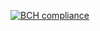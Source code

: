 [![BCH compliance](https://bettercodehub.com/edge/badge/rensmanders/HeartstoneServerv2?branch=master&token=cb4f0a3d0a69b42fde018ee396622741fa39ef16)](https://bettercodehub.com/)
